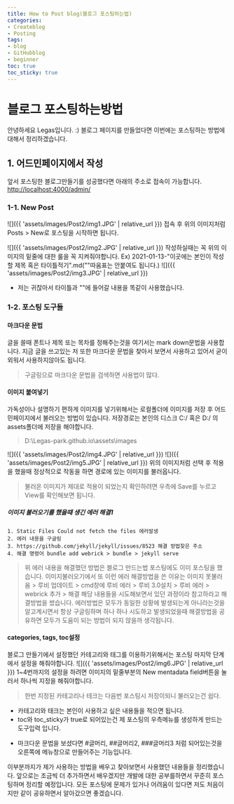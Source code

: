```yaml
---
title: How to Post blog(블로그 포스팅하는법)
categories:
- Createblog
- Posting
tags:
- blog
- GitHubblog
- beginner
toc: true
toc_sticky: true
---
```


# 블로그 포스팅하는방법

안녕하세요 Legas입니다. :)
블로그 페이지를 만들었다면 이번에는 포스팅하는 방법에 대해서 정리하겠습니다.

## 1. 어드민페이지에서 작성
앞서 포스팅한 블로그만들기를 성공했다면 아래의 주소로 접속이 가능합니다.
<http://localhost:4000/admin/>

### 1-1. New Post
![]({{ 'assets/images/Post2/img1.JPG' | relative_url }})
접속 후 위의 이미지처럼 Posts > New로 포스팅을 시작하면 됩니다.

![]({{ 'assets/images/Post2/img2.JPG' | relative_url }})
작성하실때는 꼭 위의 이미지의 밑줄에 대한 룰을 꼭 지켜줘야합니다.
Ex) 2021-01-13-"이곳에는 본인이 작성할 제목 혹은 타이틀적기".md(""따움표는 안붙여도 됩니다.)
![]({{ 'assets/images/Post2/img3.JPG' | relative_url }})
* 저는 귀찮아서 타이틀과 ""에 들어갈 내용을 똑같이 사용했습니다.

### 1-2. 포스팅 도구들
#### 마크다운 문법
글을 쓸때 폰트나 제목 또는 목차를 정해주는것을 여기서는 mark down문법을 사용합니다.
지금 글을 쓰고있는 저 또한 마크다운 문법을 찾아서 보면서 사용하고 있어서 굳이 외워서 사용하지않아도 됩니다.
> 구글링으로 마크다운 문법을 검색하면 사용법이 많다.

#### 이미지 붙여넣기
가독성이나 설명하기 편하게 이미지를 넣기위해서는 로컬폴더에 이미지를 저장 후 어드민페이지에서 불러오는 방법이 있습니다.
저장경로는 본인의 디스크 C:/ 혹은 D:/ 의 assets폴더에 저장을 해야합니다.
> D:\Legas-park.github.io\assets\images 

![]({{ 'assets/images/Post2/img4.JPG' | relative_url }})
![]({{ 'assets/images/Post2/img5.JPG' | relative_url }})
위의 이미지처럼 선택 후 적용을 했을때 정상적으로 작동을 하면 경로에 있는 이미지를 불러옵니다.
> 불러온 이미지가 제대로 적용이 되었는지 확인하려면 우측에 Save를 누르고 View를 확인해보면 됩니다.


##### 이미지 불러오기를 했을때 생긴 에러 해결1
```
1. Static Files Could not fetch the files 에러발생
2. 에러 내용을 구글링
3. https://github.com/jekyll/jekyll/issues/8523 해결 방법찾은 주소
4. 해결 명령어 bundle add webrick > bundle > jekyll serve
```
> 위 에러 내용을 해결했던 방법은 블로그 만드는법 포스팅에도 이미 포스팅을 했습니다.
> 이미지불러오기에서 또 이런 에러 해결방법을 쓴 이유는
> 이미지 못불러옴 > 루비 업데이트 > cmd창에 루비 에러 > 루비 3.0설치 > 루비 에러 > webrick 추가 > 해결
> 해당 내용들을 시도해보면서 있던 과정이라 참고하라고 해결방법을 썼습니다.
에러방법은 모두가 동일한 상황에 발생되는게 아니라는것을 알고계시면서 항상 구글링하며 하나 하나 시도하고  발생되었을때 해결방법을 공유하면 모두가 도움이 되는 방법이 되지 않을까 생각됩니다.

#### categories, tags,  toc설정
블로그 만들기에서 설정했던  카테고리와 태그를 이용하기위해서는 포스팅 마지막 단계에서 설정을 해줘야합니다.
![]({{ 'assets/images/Post2/img6.JPG' | relative_url }})
1~4번까지의 설정을 하려면 이미지의 밑줄부분의 New mentadata field버튼을 눌러서 하나씩 지정을 해줘야합니다.
> 한번 지정된 카테고리나 테크는 다음번 포스팅시 저장이되니 불러오는건 쉽다.

* 카테고리와 태크는 본인이 사용하고 싶은 내용들을 적으면 됩니다.
* toc와 toc_sticky가 true로 되어있는건 제 포스팅의 우측메뉴를 생성하게 만드는 도구입력 입니다.
 - 마크다운 문법을 보셨다면 #글머리, ##글머리2, ###글머리3 처럼 되어있는것을 오른쪽에 메뉴창으로 만들어주는 기능입니다.


이부분까지가 제가 사용하는 방법을 배우고 찾아보면서 사용했던 내용들을 정리했습니다.
앞으로는 조금씩 더 추가하면서 배우겠지만 개발에 대한 공부를하면서 꾸준히 포스팅하며 정리할 예정입니다.
모든 포스팅에 문제가 있거나 어려움이 있다면 저도 처음이지만 같이 공유하면서 알아갔으면 좋겠습니다.
